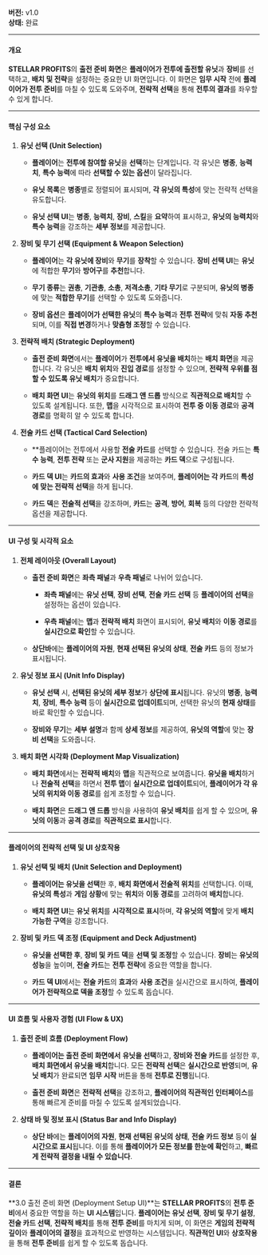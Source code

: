 **버전:** v1.0  
**상태:** 완료

---

#### **개요**

**STELLAR PROFITS**의 **출전 준비 화면**은 **플레이어가 전투에 출전할 유닛**과 **장비**를 선택하고, **배치 및 전략**을 설정하는 중요한 UI 화면입니다. 이 화면은 **임무 시작** 전에 **플레이어가 전투 준비**를 마칠 수 있도록 도와주며, **전략적 선택**을 통해 **전투의 결과**를 좌우할 수 있게 합니다.

---

#### **핵심 구성 요소**

1. **유닛 선택 (Unit Selection)**
    
    - **플레이어**는 **전투에 참여할 유닛**을 **선택**하는 단계입니다. 각 유닛은 **병종**, **능력치**, **특수 능력**에 따라 **선택할 수 있는 옵션**이 달라집니다.
        
    - **유닛 목록**은 **병종**별로 정렬되어 표시되며, **각 유닛의 특성**에 맞는 전략적 선택을 유도합니다.
        
    - **유닛 선택 UI**는 **병종**, **능력치**, **장비**, **스킬**을 **요약**하여 표시하고, **유닛의 능력치**와 **특수 능력**을 강조하는 **세부 정보**를 제공합니다.
        
2. **장비 및 무기 선택 (Equipment & Weapon Selection)**
    
    - **플레이어**는 **각 유닛에 장비**와 **무기**를 **장착**할 수 있습니다. **장비 선택 UI**는 **유닛**에 적합한 **무기**와 **방어구**를 **추천**합니다.
        
    - **무기 종류**는 **권총**, **기관총**, **소총**, **저격소총**, **기타 무기**로 구분되며, **유닛의 병종**에 맞는 **적합한 무기**를 선택할 수 있도록 도와줍니다.
        
    - **장비 옵션**은 **플레이어가 선택한 유닛**의 **특수 능력**과 **전투 전략**에 맞춰 **자동 추천**되며, 이를 **직접 변경**하거나 **맞춤형 조정**할 수 있습니다.
        
3. **전략적 배치 (Strategic Deployment)**
    
    - **출전 준비 화면**에서는 **플레이어**가 **전투에서 유닛을 배치**하는 **배치 화면**을 제공합니다. 각 유닛은 **배치 위치**와 **진입 경로**를 설정할 수 있으며, **전략적 우위를 점할 수 있도록 유닛 배치**가 중요합니다.
        
    - **배치 화면 UI**는 **유닛의 위치**를 **드래그 앤 드롭** 방식으로 **직관적으로 배치**할 수 있도록 설계됩니다. 또한, **맵**을 시각적으로 표시하여 **전투 중 이동 경로**와 **공격 경로**를 명확히 알 수 있도록 합니다.
        
4. **전술 카드 선택 (Tactical Card Selection)**
    
    - **플레이어는 전투에서 사용할 **전술 카드**를 선택할 수 있습니다. 전술 카드는 **특수 능력**, **전투 전략** 또는 **군사 지원**을 제공하는 **카드 덱**으로 구성됩니다.
        
    - **카드 덱 UI**는 **카드의 효과**와 **사용 조건**을 보여주며, **플레이어는 각 카드**의 **특성에 맞는 전략적 선택**을 하게 됩니다.
        
    - **카드 덱**은 **전술적 선택**을 강조하며, **카드**는 **공격**, **방어**, **회복** 등의 다양한 전략적 옵션을 제공합니다.
        

---

#### **UI 구성 및 시각적 요소**

1. **전체 레이아웃 (Overall Layout)**
    
    - **출전 준비 화면**은 **좌측 패널**과 **우측 패널**로 나뉘어 있습니다.
        
        - **좌측 패널**에는 **유닛 선택**, **장비 선택**, **전술 카드 선택** 등 **플레이어의 선택**을 설정하는 옵션이 있습니다.
            
        - **우측 패널**에는 **맵**과 **전략적 배치** 화면이 표시되어, **유닛 배치**와 **이동 경로**를 **실시간으로 확인**할 수 있습니다.
            
    - **상단바**에는 **플레이어의 자원**, **현재 선택된 유닛의 상태**, **전술 카드** 등의 정보가 표시됩니다.
        
2. **유닛 정보 표시 (Unit Info Display)**
    
    - **유닛 선택** 시, **선택된 유닛의 세부 정보**가 **상단에 표시**됩니다. 유닛의 **병종**, **능력치**, **장비**, **특수 능력** 등이 **실시간으로 업데이트**되며, 선택한 유닛의 **현재 상태**를 바로 확인할 수 있습니다.
        
    - **장비와 무기**는 **세부 설명**과 함께 **상세 정보**를 제공하여, **유닛의 역할**에 맞는 **장비 선택**을 도와줍니다.
        
3. **배치 화면 시각화 (Deployment Map Visualization)**
    
    - **배치 화면**에서는 **전략적 배치**와 **맵**을 직관적으로 보여줍니다. **유닛을 배치**하거나 **전술적 선택**을 하면서 **전투 맵**이 **실시간으로 업데이트**되어, **플레이어가 각 유닛의 위치와 이동 경로**를 쉽게 조정할 수 있습니다.
        
    - **배치 화면**은 **드래그 앤 드롭** 방식을 사용하여 **유닛 배치**를 쉽게 할 수 있으며, **유닛의 이동**과 **공격 경로**를 **직관적으로 표시**합니다.
        

---

#### **플레이어의 전략적 선택 및 UI 상호작용**

1. **유닛 선택 및 배치 (Unit Selection and Deployment)**
    
    - **플레이어는 유닛을 선택**한 후, **배치 화면에서 전술적 위치**를 선택합니다. 이때, **유닛의 특성**과 **게임 상황**에 맞는 **위치**와 **이동 경로**를 고려하여 **배치**합니다.
        
    - **배치 화면 UI**는 **유닛 위치**를 **시각적으로 표시**하며, **각 유닛의 역할**에 맞게 **배치 가능한 구역**을 강조합니다.
        
2. **장비 및 카드 덱 조정 (Equipment and Deck Adjustment)**
    
    - **유닛을 선택한 후**, **장비 및 카드 덱**을 **선택 및 조정**할 수 있습니다. **장비**는 **유닛의 성능**을 높이며, **전술 카드**는 **전투 전략**에 중요한 역할을 합니다.
        
    - **카드 덱 UI**에서는 **전술 카드**의 **효과**와 **사용 조건**을 실시간으로 표시하여, **플레이어가 전략적으로 덱을 조정**할 수 있도록 돕습니다.
        

---

#### **UI 흐름 및 사용자 경험 (UI Flow & UX)**

1. **출전 준비 흐름 (Deployment Flow)**
    
    - **플레이어는 출전 준비 화면에서** **유닛을 선택**하고, **장비와 전술 카드**를 설정한 후, **배치 화면에서 유닛을 배치**합니다. 모든 **전략적 선택**은 **실시간으로 반영**되며, **유닛 배치**가 완료되면 **임무 시작** 버튼을 통해 **전투로 진행**됩니다.
        
    - **출전 준비 화면**은 **전략적 선택**을 강조하고, **플레이어의 직관적인 인터페이스**를 통해 빠르게 준비를 마칠 수 있도록 설계되었습니다.
        
2. **상태 바 및 정보 표시 (Status Bar and Info Display)**
    
    - **상단 바**에는 **플레이어의 자원**, **현재 선택된 유닛의 상태**, **전술 카드 정보** 등이 **실시간으로 표시**됩니다. 이를 통해 **플레이어가 모든 정보를 한눈에 확인**하고, **빠르게 전략적 결정을 내릴 수 있습니다**.
        

---

#### **결론**

**3.0 출전 준비 화면 (Deployment Setup UI)**는 **STELLAR PROFITS**의 **전투 준비**에서 중요한 역할을 하는 **UI 시스템**입니다. **플레이어는 유닛 선택**, **장비 및 무기 설정**, **전술 카드 선택**, **전략적 배치**를 통해 **전투 준비**를 마치게 되며, 이 화면은 **게임의 전략적 깊이**와 **플레이어의 결정**을 효과적으로 반영하는 시스템입니다. **직관적인 UI**와 **상호작용**을 통해 **전투 준비**를 쉽게 할 수 있도록 돕습니다.